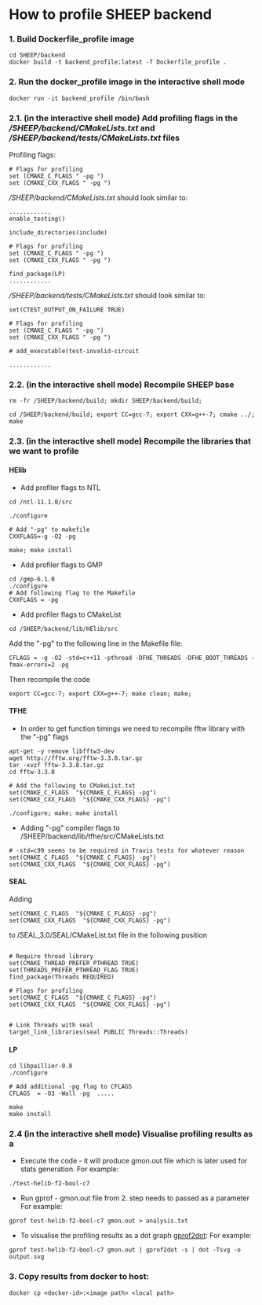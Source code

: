 # How to profile SHEEP backend

### 1. Build Dockerfile_profile image

```
cd SHEEP/backend
docker build -t backend_profile:latest -f Dockerfile_profile .
```

### 2. Run the docker_profile image in the interactive shell mode


```
docker run -it backend_profile /bin/bash
```


### 2.1. (in the interactive shell mode) Add profiling flags in the _/SHEEP/backend/CMakeLists.txt_ and _/SHEEP/backend/tests/CMakeLists.txt_ files

Profiling flags:
```
# Flags for profiling
set (CMAKE_C_FLAGS " -pg ")
set (CMAKE_CXX_FLAGS " -pg ")
```

_/SHEEP/backend/CMakeLists.txt_ should look similar to:
```
............
enable_testing()

include_directories(include)

# Flags for profiling
set (CMAKE_C_FLAGS " -pg ")
set (CMAKE_CXX_FLAGS " -pg ")

find_package(LP)
............
```

_/SHEEP/backend/tests/CMakeLists.txt_ should look similar to:
```
set(CTEST_OUTPUT_ON_FAILURE TRUE)

# Flags for profiling
set (CMAKE_C_FLAGS " -pg ")
set (CMAKE_CXX_FLAGS " -pg ")

# add_executable(test-invalid-circuit

............
```


### 2.2. (in the interactive shell mode) Recompile SHEEP base

```
rm -fr /SHEEP/backend/build; mkdir SHEEP/backend/build;

cd /SHEEP/backend/build; export CC=gcc-7; export CXX=g++-7; cmake ../; make  

```

### 2.3. (in the interactive shell mode) Recompile the libraries that we want to profile

#### HElib

- Add profiler flags to NTL

```
cd /ntl-11.1.0/src

./configure

# Add "-pg" to makefile
CXXFLAGS=-g -O2 -pg

make; make install

```

- Add profiler flags to GMP

```
cd /gmp-6.1.0
./configure
# Add following flag to the Makefile
CXXFLAGS = -pg
```

- Add profiler flags to CMakeList
```
cd /SHEEP/backend/lib/HElib/src

```

Add the "-pg" to the following line in the Makefile file:

```
CFLAGS = -g -O2 -std=c++11 -pthread -DFHE_THREADS -DFHE_BOOT_THREADS -fmax-errors=2 -pg
```
Then recompile the code

```
export CC=gcc-7; export CXX=g++-7; make clean; make;
```

#### TFHE

- In order to get function timings we need to recompile fftw library with the "-pg" flags

```
apt-get -y remove libfftw3-dev
wget http://fftw.org/fftw-3.3.8.tar.gz
tar -xvzf fftw-3.3.8.tar.gz
cd fftw-3.3.8

# Add the following to CMakeList.txt
set(CMAKE_C_FLAGS  "${CMAKE_C_FLAGS} -pg")
set(CMAKE_CXX_FLAGS  "${CMAKE_CXX_FLAGS} -pg")

./configure; make; make install
```

- Adding "-pg" compiler flags to /SHEEP/backend/lib/tfhe/src/CMakeLists.txt
```
# -std=c99 seems to be required in Travis tests for whatever reason
set(CMAKE_C_FLAGS  "${CMAKE_C_FLAGS} -pg")
set(CMAKE_CXX_FLAGS  "${CMAKE_CXX_FLAGS} -pg")

```

#### SEAL

Adding

```
set(CMAKE_C_FLAGS  "${CMAKE_C_FLAGS} -pg")
set(CMAKE_CXX_FLAGS  "${CMAKE_CXX_FLAGS} -pg")
```

to /SEAL_3.0/SEAL/CMakeList.txt file in the following position

```

# Require thread library
set(CMAKE_THREAD_PREFER_PTHREAD TRUE)
set(THREADS_PREFER_PTHREAD_FLAG TRUE)
find_package(Threads REQUIRED)

# Flags for profiling
set(CMAKE_C_FLAGS  "${CMAKE_C_FLAGS} -pg")
set(CMAKE_CXX_FLAGS  "${CMAKE_CXX_FLAGS} -pg")


# Link Threads with seal
target_link_libraries(seal PUBLIC Threads::Threads)

```

#### LP

```
cd libpaillier-0.8
./configure

# Add additional -pg flag to CFLAGS
CFLAGS  = -O3 -Wall -pg  .....

make
make install 
```

### 2.4 (in the interactive shell mode) Visualise profiling results as a

- Execute the code - it will produce gmon.out file which is later used for stats generation.
For example:
```
./test-helib-f2-bool-c7
```

- Run gprof - gmon.out file from 2. step needs to passed as a parameter
For example:
```
gprof test-helib-f2-bool-c7 gmon.out > analysis.txt
```

- To visualise the profiling results as a dot graph [gprof2dot](https://github.com/jrfonseca/gprof2dot):
For example:
```
gprof test-helib-f2-bool-c7 gmon.out | gprof2dot -s | dot -Tsvg -o output.svg
```

### 3. Copy results from docker to host:

```
docker cp <docker-id>:<image path> <local path>
```
